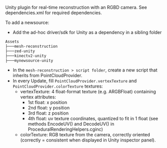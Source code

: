 Unity plugin for real-time reconstruction with an RGBD camera.
See dependencies.xml for required dependencies.

To add a newsource:
- Add the ad-hoc driver/sdk for Unity as a dependency in a sibling folder
```bash
Assets
├───mesh-reconstruction
├───zed-unity
├───kinectv2-unity
├───mynewsource-unity
```
- In the `mesh-reconstruction > script folder`, create a new script that inherits from PointCloudProvider.
- In every Update, fill `PointCloudProvider.vertexTexture` and `PointCloudProvider.colorTexture` textures:
    - vertexTexture: 4 float-format texture (e.g. ARGBFloat) containing vertex attributes:
        - 1st float: x position
        - 2nd float: y position
        - 3rd float: z position
        - 4th float: uv texture coordinates, quantized to fit in 1 float (see methods EncodeUV() and DecodeUV() in ProceduralRenderingHelpers.cginc)
    - colorTexture: RGB texture from the camera, correctly oriented (correctly = consistent when displayed in Unity inspector panel).